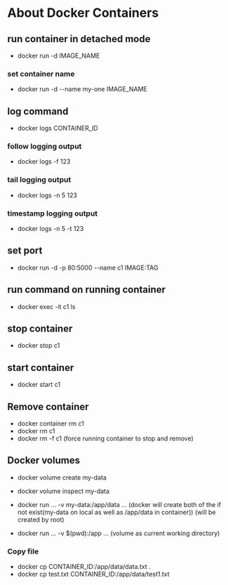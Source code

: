 # About Docker Containers

## run container in detached mode
- docker run -d IMAGE_NAME

### set container name
- docker run -d --name my-one IMAGE_NAME

## log command
- docker logs CONTAINER_ID

### follow logging output
- docker logs -f 123

### tail logging output
- docker logs -n 5 123

### timestamp logging output
- docker logs -n 5 -t 123

## set port
- docker run -d -p 80:5000 --name c1 IMAGE:TAG

## run command on running container
- docker exec -it c1 ls

## stop container
- docker stop c1

## start container
- docker start c1

## Remove container 
- docker container rm c1
- docker rm c1
- docker rm -f c1 (force running container to stop and remove)

## Docker volumes
- docker volume create my-data
- docker volume inspect my-data

- docker run ... -v my-data:/app/data ... (docker will create both of the if not exist(my-data on local as well as /app/data in container)) (will be created by root)
- docker run ... -v $(pwd):/app ... (volume as current working directory)

### Copy file
- docker cp CONTAINER_ID:/app/data/data.txt .
- docker cp test.txt CONTAINER_ID:/app/data/test1.txt